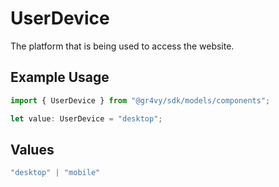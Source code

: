 # UserDevice

The platform that is being used to access the website.

## Example Usage

```typescript
import { UserDevice } from "@gr4vy/sdk/models/components";

let value: UserDevice = "desktop";
```

## Values

```typescript
"desktop" | "mobile"
```